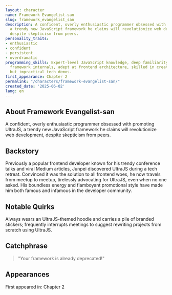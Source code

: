 ```yaml
---
layout: character
name: Framework Evangelist-san
slug: framework_evangelist_san
description: A confident, overly enthusiastic programmer obsessed with promoting UltraJS,
  a trendy new JavaScript framework he claims will revolutionize web development,
  despite skepticism from peers.
personality_traits:
- enthusiastic
- confident
- persistent
- overdramatic
programming_skills: Expert-level JavaScript knowledge, deep familiarity with UltraJS
  framework internals, adept at frontend architecture, skilled in creating flashy
  but impractical tech demos.
first_appearance: Chapter 2
permalink: "/characters/framework-evangelist-san/"
created_date: '2025-06-02'
lang: en
---
```


## About Framework Evangelist-san

A confident, overly enthusiastic programmer obsessed with promoting UltraJS, a trendy new JavaScript framework he claims will revolutionize web development, despite skepticism from peers.

## Backstory

Previously a popular frontend developer known for his trendy conference talks and viral Medium articles, Junpei discovered UltraJS during a tech retreat. Convinced it was the solution to all frontend woes, he now travels from meetup to meetup, tirelessly advocating for UltraJS, even when no one asked. His boundless energy and flamboyant promotional style have made him both famous and infamous in the developer community.

## Notable Quirks

Always wears an UltraJS-themed hoodie and carries a pile of branded stickers; frequently interrupts meetings to suggest rewriting projects from scratch using UltraJS.

## Catchphrase

> "Your framework is already deprecated!"

## Appearances

First appeared in: Chapter 2

<!-- Chapter appearances will be tracked automatically -->
